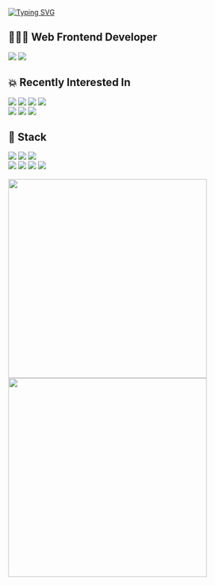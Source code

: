 [![Typing SVG](https://readme-typing-svg.demolab.com?font=Fira+Code&pause=1000&random=false&width=435&lines=🚕+Hello+My+World)](https://git.io/typing-svg)

## 🧑🏻‍💻 Web Frontend Developer
<p border-radius='20px'><a href="https://next-hippo-blog.vercel.app/" target="_blank"><img src="https://img.shields.io/badge/DevBlog-F7DF1E?style=flat&logo=blogger&logoColor=#40AEF0"/></a>
<a href="https://next-hippo-blog.vercel.app/" target="_blank"><img src="https://img.shields.io/badge/mail-004788?style=flat&logo=gmail&logoColor=#EA4335"/></a>
  
</p>

## 💥 Recently Interested In
<div>
  <img src="https://img.shields.io/badge/Javscript-F7DF1E?style=flat&logo=JavaScript&logoColor=white"/>
  <img src="https://img.shields.io/badge/TypeScript-3178C6?style=flat&logo=TypeScript&logoColor=white"/>
  <img src="https://img.shields.io/badge/React-61DAFB?style=flat&logo=React&logoColor=white"/>
  <img src="https://img.shields.io/badge/NextJS-8BC0D0?style=flat&logo=next.js&logoColor=white"/>
</div>
<div>
  <img src="https://img.shields.io/badge/Github Action-2088FF?style=flat&logo=githubactions&logoColor=white"/>
  <img src="https://img.shields.io/badge/pnpm-F69220?style=flat&logo=pnpm&logoColor=white"/>  
  <img src="https://img.shields.io/badge/Styled Compoents-DB7093?style=flat&logo=styledcomponents&logoColor=white"/>  
</div>

## 🚀 Stack
<div>
  <img src="https://img.shields.io/badge/Vite-646CFF?style=flat&logo=Vite&logoColor=white"/>
  <img src="https://img.shields.io/badge/Vue3(Composition API)-4FC08D?style=flat&logo=Vue.js&logoColor=white"/>
  <img src="https://img.shields.io/badge/Emotion-F43059?style=flat&logo=CSS Wizardry&logoColor=white"/>
  
  
</div>
<div>
  <img src="https://img.shields.io/badge/Gatsby-663399?style=flat&logo=Gatsby&logoColor=white"/>
  <img src="https://img.shields.io/badge/Java-092E20?style=flat&logo=jamstack&logoColor=red"/>
  <img src="https://img.shields.io/badge/HTML-E34F26?style=flat&logo=HTML5&logoColor=white"/>
  <img src="https://img.shields.io/badge/CSS-1572B6?style=flat&logo=CSS3&logoColor=white"/>
</div>
  
  
  <div>
</div>


<br />



<img src="https://github-readme-stats.vercel.app/api?username=jjou33&hide=contribs&show_icons=true" width=400 />  
<img src="https://github-readme-stats.vercel.app/api/top-langs/?username=jjou33&layout=compact" width=400 />
